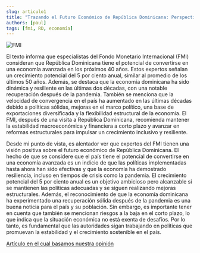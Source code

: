 ```yaml
---
slug: articulo1
title: "Trazando el Futuro Económico de República Dominicana: Perspectivas Positivas y Desafíos a Superar"
authors: [paul]
tags: [fmi, RD, economía]
---
```


![FMI](https://presidencia.gob.do/sites/default/files/styles/large/public/news/2023-08/fmi.jpg?itok=JUaiT_yu)

El texto informa que especialistas del Fondo Monetario Internacional (FMI) consideran que República Dominicana tiene el potencial de convertirse en una economía avanzada en los próximos 40 años. Estos expertos señalan un crecimiento potencial del 5 por ciento anual, similar al promedio de los últimos 50 años. Además, se destaca que la economía dominicana ha sido dinámica y resiliente en las últimas dos décadas, con una notable recuperación después de la pandemia. También se menciona que la velocidad de convergencia en el país ha aumentado en las últimas décadas debido a políticas sólidas, mejoras en el marco político, una base de exportaciones diversificada y la flexibilidad estructural de la economía.
El FMI, después de una visita a República Dominicana, recomienda mantener la estabilidad macroeconómica y financiera a corto plazo y avanzar en reformas estructurales para impulsar un crecimiento inclusivo y resiliente.

Desde mi punto de vista, es alentador ver que expertos del FMI tienen una visión positiva sobre el futuro económico de República Dominicana. El hecho de que se considere que el país tiene el potencial de convertirse en una economía avanzada es un indicio de que las políticas implementadas hasta ahora han sido efectivas y que la economía ha demostrado resiliencia, incluso en tiempos de crisis como la pandemia.
El crecimiento potencial del 5 por ciento anual es un objetivo ambicioso pero alcanzable si se mantienen las políticas adecuadas y se siguen realizando mejoras estructurales. Además, el reconocimiento de que la economía dominicana ha experimentado una recuperación sólida después de la pandemia es una buena noticia para el país y su población.
Sin embargo, es importante tener en cuenta que también se mencionan riesgos a la baja en el corto plazo, lo que indica que la situación económica no está exenta de desafíos. Por lo tanto, es fundamental que las autoridades sigan trabajando en políticas que promuevan la estabilidad y el crecimiento sostenible en el país.

[Artículo en el cual basamos nuestra opinión](https://eldinero.com.do/241229/republica-dominicana-tiene-potencial-para-ser-una-economia-avanzada-segun-expertos-de-fmi/)